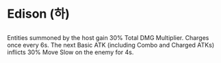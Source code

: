 # Edison (하)

##

Entities summoned by the host gain 30% Total DMG Multiplier. Charges once every 6s. The next Basic ATK (including Combo and Charged ATKs) inflicts 30% Move Slow on the enemy for 4s.
